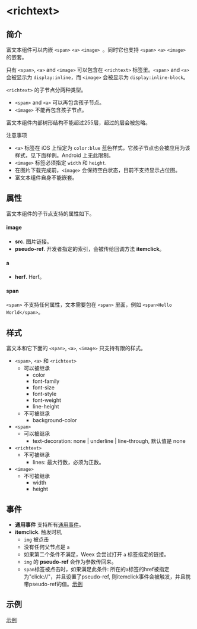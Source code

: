 # &lt;richtext&gt; <Badge text="v0.20+" type="warning"/>

## 简介

富文本组件可以内嵌 `<span>` `<a>` `<image> `。同时它也支持 `<span>` `<a>` `<image> ` 的嵌套。

只有 `<span>`, `<a>` and `<image>` 可以包含在 `<richtext>` 标签里。`<span>` and `<a>` 会被显示为 `display:inline`，而 `<image>` 会被显示为 `display:inline-block`。

`<richtext>` 的子节点分两种类型。
* `<span>` and `<a>` 可以再包含孩子节点。
* `<image>` 不能再包含孩子节点。

富文本组件内部树形结构不能超过255层，超过的层会被忽略。

注意事项
* `<a>` 标签在 iOS 上恒定为 `color:blue` 蓝色样式，它孩子节点也会被应用为该样式，见下面样例。Android 上无此限制。
* `<image>` 标签必须指定 `width` 和 `height`.
* 在图片下载完成前，`<image>` 会保持空白状态，目前不支持显示占位图。
* 富文本组件自身不能嵌套。

## 属性

富文本组件的子节点支持的属性如下。

#### image

* **src**. 图片链接。
* **pseudo-ref**. 开发者指定的索引，会被传给回调方法 **itemclick**。

#### a

* **herf**. Herf。

#### span

`<span>` 不支持任何属性，文本需要包在 `<span>` 里面，例如 `<span>Hello World</span>`。

## 样式

富文本和它下面的 `<span>`, `<a>`, `<image>` 只支持有限的样式。

* `<span>`, `<a>` 和 `<richtext>`
    * 可以被继承
        * color
        * font-family
        * font-size
        * font-style
        * font-weight
        * line-height
    * 不可被继承
        * background-color
* `<span>`
    * 可以被继承
        * text-decoration: none | underline | line-through, 默认值是 none
* `<richtext>`
    * 不可被继承
        * lines: 最大行数，必须为正数。
* `<image>`
    * 不可被继承
        * width
        * height

## 事件

* **通用事件** 支持所有[通用事件](../events/common-events.html)。
* **itemclick**. 触发时机
   * `img` 被点击
   * 没有任何父节点是 `a`
   * 如果第二个条件不满足，Weex 会尝试打开 `a` 标签指定的链接。
   * `img` 的 **pseudo-ref** 会作为参数传回来。
   * `span`标签被点击时，如果满足此条件: 所在的`a`标签的href被指定为"click://"，并且设置了pseudo-ref, 则itemclick事件会被触发，并且携带pseudo-ref的值。[示例](http://editor.weex.io/p/sunshl/Contribute/commit/b21e1133830b48767c6d00d712e415b2)

## 示例

[示例](http://dotwe.org/vue/f748b0cee3991522a66d4376b66a4f2a)
